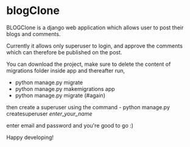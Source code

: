 # blogClone
BLOGClone 
is a django web application which allows user to post their blogs and comments.

Currently it allows only superuser to login, and approve the comments which can therefore be published on the post.

You can download the project, make sure to delete the content of migrations folder inside app and thereafter run,

  - python manage.py migrate
  - python manage.py makemigrations app
  - python manage.py migrate (#again)

then create a superuser using the command - python manage.py createsuperuser _enter_your_name_

  enter email and password and you're good to go :)

  Happy developing!

